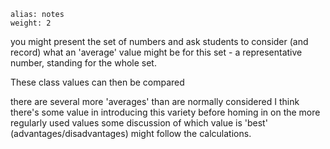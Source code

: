 ````
alias: notes
weight: 2
````

you might present the set of numbers and ask students to consider (and record) what an 'average' value might be for this set - a representative number, standing for the whole set.

These class values can then be compared

there are several more 'averages' than are normally considered
I think there's some value in introducing this variety before homing in on the more regularly used values
some discussion of which value is 'best' (advantages/disadvantages) might follow the calculations.